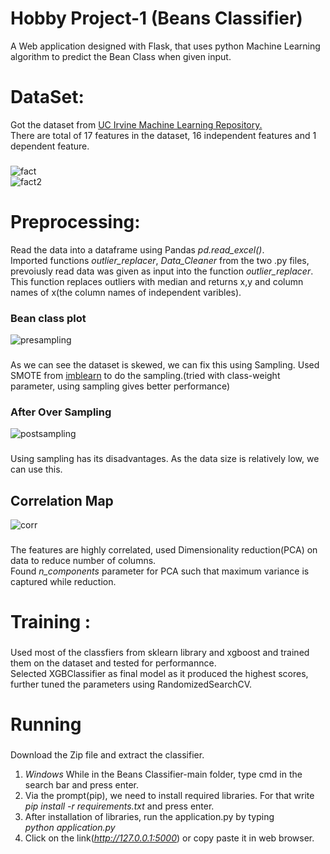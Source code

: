 # Hobby Project-1 (Beans Classifier)
A Web application designed with Flask, that uses python Machine Learning algorithm to predict the Bean Class when given input.<br>
# DataSet:
Got the dataset from <a href="https://archive.ics.uci.edu/dataset/602/dry+bean+dataset">UC Irvine Machine Learning Repository.</a><br>
There are total of 17 features in the dataset, 16 independent features and 1 dependent feature.
###
![fact](https://github.com/user-attachments/assets/20524d42-e552-4dc8-bb3c-142cdcb295ce)<br>
![fact2](https://github.com/user-attachments/assets/b9650306-26f4-43b4-844b-d09fd9d82fe9)
# Preprocessing:
Read the data into a dataframe using Pandas *pd.read_excel()*.<br>
Imported functions *outlier_replacer*, *Data_Cleaner*  from the two .py files, prevoiusly read data was given as input into the function *outlier_replacer*.
This function replaces outliers with median and returns x,y and column names of x(the column names of independent varibles).<br>
### Bean class plot
![presampling](https://github.com/user-attachments/assets/9c6118a4-1767-4fec-ac03-2c3e0ae858c5)
###
As we can see the dataset is skewed, we can fix this using Sampling. Used SMOTE from <a href="https://imbalanced-learn.org/stable/references/generated/imblearn.over_sampling.SMOTE.html">imblearn</a> to do the sampling.(tried with class-weight parameter, using sampling gives better performance)<br>
### After Over Sampling
![postsampling](https://github.com/user-attachments/assets/dfcee6ac-0da3-4503-992c-97cf3c051fd2)
###
Using sampling has its disadvantages. As the data size is relatively low, we can use this.

## Correlation Map
![corr](https://github.com/user-attachments/assets/c46dc77c-1d22-4256-9433-07e22c3232bb)
###
The features are highly correlated, used Dimensionality reduction(PCA) on data to reduce number of columns.<br>
Found *n_components* parameter for PCA such that maximum variance is captured while reduction.
# Training :
###
Used most of the classfiers from sklearn library and xgboost and trained them on the dataset and tested for performannce.<br>
Selected XGBClassifier as final model as it produced the highest scores, further tuned the parameters using RandomizedSearchCV.
###
# Running
###
Download the Zip file and extract the classifier.<br>
1. *Windows* While in the Beans Classifier-main folder, type cmd in the search bar and press enter.<br>
2.  Via the prompt(pip), we need to install required libraries. For that write<br>
    *pip install -r requirements.txt* and press enter.<br>
3.  After installation of libraries, run the application.py by typing<br>
    *python application.py*
4. Click on the link(*http://127.0.0.1:5000*) or copy paste it in web browser.

